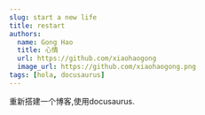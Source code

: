 ```yaml
---
slug: start a new life
title: restart
authors:
  name: Gong Hao
  title: 心情
  url: https://github.com/xiaohaogong
  image_url: https://github.com/xiaohaogong.png
tags: [hola, docusaurus]
---
```


重新搭建一个博客,使用docusaurus.